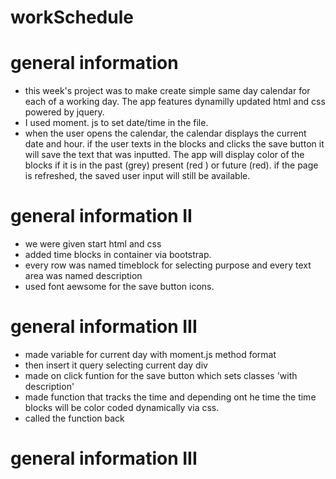 # workSchedule
# general information 
* this week's project was to make create simple same day calendar for each of a working day. The app features dynamilly updated html and css powered by jquery.
* I used moment. js to set date/time in the file. 
* when the user opens the calendar, the calendar displays the current date and hour. if the user texts in the blocks and clicks the save button it will save the text that was inputted. The app will display color of the blocks if it is in the past (grey) present (red )  or future (red). if the page is refreshed, the saved user input will still be available.
# general information II
*  we were given start html and css
* added time blocks in container via bootstrap.
* every row was named timeblock for selecting purpose and every text area was named description
* used font aewsome for the save button icons.

# general information III
* made variable for current day with moment.js method format
* then insert it query selecting current day div
* made on click funtion for the save button which sets classes 'with description'
* made function that tracks the time and depending ont he time the time blocks will be color coded dynamically via css. 
* called the function back

# general information III